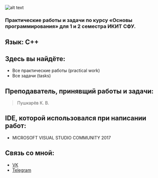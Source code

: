 ![alt text](http://ikit.sfu-kras.ru/files/ikit/RCd9ruiSIVw.jpg)

### Практические работы и задачи по курсу «Основы программирования» для 1 и 2 семестра ИКИТ СФУ.

## Язык: С++

## Здесь вы найдёте: 
* Все практические работы (practical work)
* Все задачи (tasks)

## Преподаватель, принявщий работы и задачи:
> Пушкарёв К. В. 

## IDE, которой использовался при написании работ:
* MICROSOFT VISUAL STUDIO COMMUNITY 2017

## Связь со мной: 
* [VK](https://vk.com/zloysergunya)
* [Telegram](https://t.me/zloysergunya)
